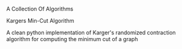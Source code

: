 A Collection Of Algorithms


Kargers Min-Cut Algorithm

A clean python implementation of Karger's
randomized contraction algorithm for computing the minimum cut of a graph
